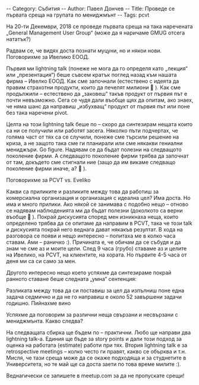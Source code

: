 -- Category: Събития
-- Author: Павел Дончев
-- Title: Проведе се първата среща на групата по мениджмънт
-- Tags: pcvt

На 20-ти Декември, 2018 се проведе първата среща на така наречената „General Management User Group“ (може да я наричаме GMUG отсега нататък?)

Радвам се, че видях доста познати муцуни, но и някои нови.
Поговорихме за Ивелико ЕООД.


Първия ми lightning talk (понеже не мога да го определя като „лекция“ или „презентация“) беше съвсем кратък поглед назад към нашата фирма – Ивелко ЕООД. Как сме започнали (естествено с идеята да правим страхотни продукти, които да печелят милиони 🙂 ). Как сме продължили – естествено да „заковеш“ такъв продукт от първия път е почти невъзможно. Сега се чудя дали въобще щях да опитам, ако знаех, че няма шанс да направиш „избухващ“ продукт от първия път или поне без така наречени pivot.

Целта на този lightning talk беше по – скоро да синтезирам нещата които са ни се получили или работят засега. Няколко пъти подчертах, че голяма част от тях са се случили, понеже сме търсили решение на криза, а не защото така сме ги планирали или сме някакви гениални мениджъри. Go figure. Надявам се да бъдат полезни на следващото поколение фирми. А следващото поколение фирми трябва да започнат от там, докъдето сме стигнали ние (защо да им викаме следващо поколение фирми иначе, а? 🙂 ).

 
Поговорихме за PCVT vs. Eveliko

Какви са приликите и разликите между това да работиш за комерсиална организация и организация с идеална цел? Има доста. Но има и много прилики. Ако някой се занимава с подобно нещо – отново се надявам наблюденията ми да бъдат полезни (доколкото са верни въобще 🙂 ). Покрай дискусията според мен изникнаха неща, които определено трябва да се опитаме да направим в PCVT, така че този talk и дискусията покрай него веднага дават някакъв резултат. В хода на разговора се появи и нещо интересно – попитаха ме в колко часа ставам. Ами – раничко :). Причината е, че обичам да се събудя и да знам че сме аз и моите цели. След 9 часа (грубо) ставаме аз и целите на Ивелико, на PCVT, на клиентите, на хората. Но първите 4-5 часа от деня ми са си само за мен.

Другото интересно нещо което успяхме да синтезираме покрай ранното ставане беше следната „умна“ сентенция:

Разликата между това да си поставиш за цел да изпълниш поне една задача седмично и да не го направиш е около 52 завършени задачи годишно.
Пийнахме вино

Успяхме да поговорим за различни неща свързани и несвързани с мениджмънта.
Какво следва?

На следващата сбирка ще бъдем по – практични. Любо ще направи два lightning talk-а. Единия ще бъде за story points и дали този подход за оценка на работата (estimate) работи при тях. Втория lightning talk е за retrospective meetings – колко често ги правят, какво се обърква и т.н.
Мисля, че тази среща може да се окаже подходяща и за студнетите в Университета, но те май ще са доста заети по това време милите :).

Веднагически се запишете в meetup.com за да не пропускате срещи!
